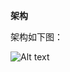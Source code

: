**架构**

架构如下图： 

![Alt text](https://github.com/jdcloudcom/cn/blob/codedeploy/image/CodeDeploy/arch1.png)
